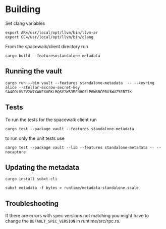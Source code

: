 # Building

Set clang variables

```
export AR=/usr/local/opt/llvm/bin/llvm-ar
export CC=/usr/local/opt/llvm/bin/clang
```

From the spacewalk/client directory run

```
cargo build --features=standalone-metadata
```

## Running the vault

```
cargo run --bin vault --features standalone-metadata  -- --keyring alice --stellar-escrow-secret-key SA4OOLVVZV2W7XAKFXUEKLMQ6Y2W5JBENHO5LP6W6BCPBU3WUZ5EBT7K
```

## Tests

To run the tests for the spacewalk client run

```
cargo test --package vault --features standalone-metadata
```

to run only the unit tests use

```
cargo test --package vault --lib --features standalone-metadata -- --nocapture
```

## Updating the metadata

```
cargo install subxt-cli

subxt metadata -f bytes > runtime/metadata-standalone.scale
```

## Troubleshooting

If there are errors with spec versions not matching you might have to change the `DEFAULT_SPEC_VERSION` in runtime/src/rpc.rs.

